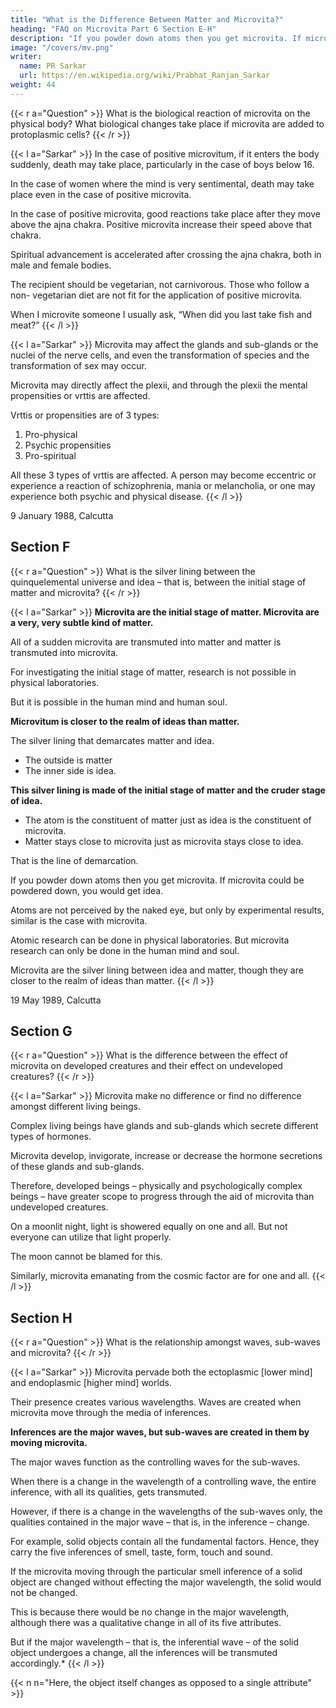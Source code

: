 ```yaml
---
title: "What is the Difference Between Matter and Microvita?"
heading: "FAQ on Microvita Part 6 Section E-H"
description: "If you powder down atoms then you get microvita. If microvita could be powdered down, you would get idea"
image: "/covers/mv.png"
writer:
  name: PR Sarkar
  url: https://en.wikipedia.org/wiki/Prabhat_Ranjan_Sarkar
weight: 44
---
```



{{< r a="Question" >}}
What is the biological reaction of microvita on the physical body? What biological changes take place if microvita are added to protoplasmic cells?
{{< /r >}}


{{< l a="Sarkar" >}}
In the case of positive microvitum, if it enters the body suddenly, death may take place, particularly in the case of boys below 16.

 <!-- the case of those bodies which are not properly developed, say  lunar plexus -->

In the case of women where the mind is very sentimental, death may take place even in the case of positive microvita. 

In the case of positive microvita, good reactions take place after they move above the ajna chakra. Positive microvita increase their speed above that chakra. 

Spiritual advancement is accelerated after crossing the ajna chakra, both in male and female bodies. 

The recipient should be vegetarian, not carnivorous. Those who follow a non- vegetarian diet are not fit for the application of positive microvita. 

When I microvite someone I usually ask, “When did you last take fish and meat?”
{{< /l >}}



{{< l a="Sarkar" >}}
Microvita may affect the glands and sub-glands or the nuclei of the nerve cells, and even the transformation of species and the transformation of sex may occur. 

Microvita may directly affect the plexii, and through the plexii the mental propensities or vrttis are affected. 

Vrttis or propensities are of 3 types:

1. Pro-physical
2. Psychic propensities
3. Pro-spiritual

All these 3 types of vrttis are affected. A person may become eccentric or experience a reaction of schizophrenia, mania or melancholia, or one may experience both psychic and physical disease.
{{< /l >}}

9 January 1988, Calcutta


## Section F

{{< r a="Question" >}}
What is the silver lining between the quinquelemental universe and idea – that is, between the initial stage of matter and microvita?
{{< /r >}}


{{< l a="Sarkar" >}}
**Microvita are the initial stage of matter. Microvita are a very, very subtle kind of matter.**

All of a sudden microvita are transmuted into matter and matter is transmuted into microvita. 

For investigating the initial stage of matter, research is not possible in physical laboratories. 

But it is possible in the human mind and human soul. 

**Microvitum is closer to the realm of ideas than matter.**


<!-- Then, what is the silver line of demarcation between matter and idea?  -->

The silver lining that demarcates matter and idea. 
- The outside is matter
- The inner side is idea. 

**This silver lining is made of the initial stage of matter and the cruder stage of idea.** 

- The atom is the constituent of matter just as idea is the constituent of microvita.
- Matter stays close to microvita just as microvita stays close to idea.

That is the line of demarcation. 

If you powder down atoms then you get microvita. If microvita could be powdered down, you would get idea.

Atoms are not perceived by the naked eye, but only by experimental results, similar is the case with microvita. 

Atomic research can be done in physical laboratories. But microvita research can only be done in the human mind and soul.

Microvita are the silver lining between idea and matter, though they are closer to the realm of ideas than matter.
{{< /l >}}


19 May 1989, Calcutta



## Section G


{{< r a="Question" >}}
What is the difference between the effect of microvita on developed creatures and their effect on undeveloped creatures?
{{< /r >}}


{{< l a="Sarkar" >}}
Microvita make no difference or find no difference amongst different living beings. 

Complex living beings have glands and sub-glands which secrete different types of hormones. 

Microvita develop, invigorate, increase or decrease the hormone secretions of these glands and sub-glands.

Therefore, developed beings – physically and psychologically complex beings – have greater scope to progress through the aid of microvita than undeveloped creatures. 

<!-- This is the difference between the effect of microvita on developed creatures and the effect on undeveloped creatures. Let us take an example.  -->

On a moonlit night, light is showered equally on one and all. But not everyone can utilize that light properly. 

The moon cannot be blamed for this. 

Similarly, microvita emanating from the cosmic factor are for one and all.
{{< /l >}}



## Section H


{{< r a="Question" >}}
What is the relationship amongst waves, sub-waves and microvita?
{{< /r >}}


{{< l a="Sarkar" >}}
Microvita pervade both the ectoplasmic [lower mind] and endoplasmic [higher mind] worlds. 

Their presence creates various wavelengths. Waves are created when microvita move through the media of inferences. 

**Inferences are the major waves, but sub-waves are created in them by moving microvita.** 

The major waves function as the controlling waves for the sub-waves. 

When there is a change in the wavelength of a controlling wave, the entire inference, with all its qualities, gets transmuted. 

However, if there is a change in the wavelengths of the sub-waves only, the qualities contained in the major wave – that is, in the inference – change.

For example, solid objects contain all the fundamental factors. Hence, they carry the five inferences of smell, taste, form, touch and sound.

If the microvita moving through the particular smell inference of a solid object are changed without effecting the major wavelength, the solid would not be changed. 

This is because there would be no change in the major wavelength, although there was a qualitative change in all of its five attributes.

But if the major wavelength – that is, the inferential wave – of the solid object undergoes a change, all the inferences will be transmuted accordingly.*
{{< /l >}}

{{< n n="Here, the object itself changes as opposed to a single attribute" >}}